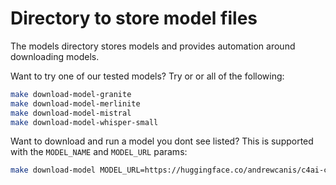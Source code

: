 # Directory to store model files

The models directory stores models and provides automation around downloading models.

Want to try one of our tested models? Try or or all of the following:

```bash
make download-model-granite
make download-model-merlinite
make download-model-mistral
make download-model-whisper-small
```

Want to download and run a model you dont see listed? This is supported with the `MODEL_NAME` and `MODEL_URL` params:

```bash
make download-model MODEL_URL=https://huggingface.co/andrewcanis/c4ai-command-r-v01-GGUF/resolve/main/c4ai-command-r-v01-Q4_K_S.gguf MODEL_NAME=c4ai-command-r-v01-Q4_K_S.gguf
```
